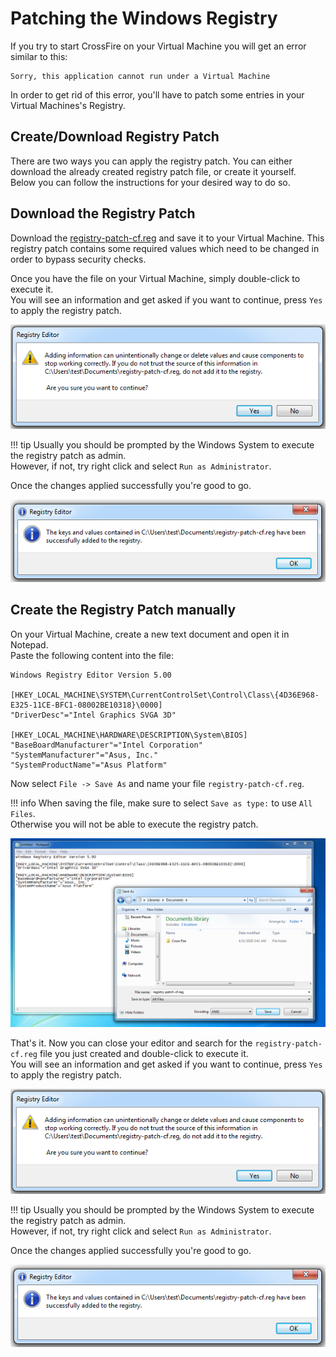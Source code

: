 # Patching the Windows Registry

If you try to start CrossFire on your Virtual Machine you will get an error similar to this:

```
Sorry, this application cannot run under a Virtual Machine
```

In order to get rid of this error, you'll have to patch some entries in your Virtual Machines's Registry.  

## Create/Download Registry Patch

There are two ways you can apply the registry patch. You can either download the already created registry patch file, or create it yourself.  
Below you can follow the instructions for your desired way to do so.

## Download the Registry Patch

Download the [registry-patch-cf.reg](https://github.com/PDDStudio/vmware-crossfire-patch/blob/master/patches/registry-patch-cf.reg) and save it to your Virtual Machine.
This registry patch contains some required values which need to be changed in order to bypass security checks.  

Once you have the file on your Virtual Machine, simply double-click to execute it.  
You will see an information and get asked if you want to continue, press `Yes` to apply the registry patch.  

![](../../img/registry-patch/registry-editor-warning.png)

!!! tip
    Usually you should be prompted by the Windows System to execute the registry patch as admin.  
    However, if not, try right click and select `Run as Administrator`.  

Once the changes applied successfully you're good to go.  

![](../../img/registry-patch/registry-editor-import-success.png)

## Create the Registry Patch manually

On your Virtual Machine, create a new text document and open it in Notepad.  
Paste the following content into the file:

```
Windows Registry Editor Version 5.00

[HKEY_LOCAL_MACHINE\SYSTEM\CurrentControlSet\Control\Class\{4D36E968-E325-11CE-BFC1-08002BE10318}\0000]
"DriverDesc"="Intel Graphics SVGA 3D"

[HKEY_LOCAL_MACHINE\HARDWARE\DESCRIPTION\System\BIOS]
"BaseBoardManufacturer"="Intel Corporation"
"SystemManufacturer"="Asus, Inc."
"SystemProductName"="Asus Platform"
```

Now select `File -> Save As` and name your file `registry-patch-cf.reg`.

!!! info
    When saving the file, make sure to select `Save as type:` to use `All Files`.  
    Otherwise you will not be able to execute the registry patch.

![](../../img/registry-patch/manual-save-as-sample.png)  

That's it. Now you can close your editor and search for the `registry-patch-cf.reg` file you just created and double-click to execute it.  
You will see an information and get asked if you want to continue, press `Yes` to apply the registry patch.  

![](../../img/registry-patch/registry-editor-warning.png)

!!! tip
    Usually you should be prompted by the Windows System to execute the registry patch as admin.  
    However, if not, try right click and select `Run as Administrator`.  

Once the changes applied successfully you're good to go.  

![](../../img/registry-patch/registry-editor-import-success.png)

